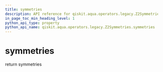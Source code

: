 ```yaml
---
title: symmetries
description: API reference for qiskit.aqua.operators.legacy.Z2Symmetries.symmetries
in_page_toc_min_heading_level: 1
python_api_type: property
python_api_name: qiskit.aqua.operators.legacy.Z2Symmetries.symmetries
---
```


# symmetries

return symmetries

